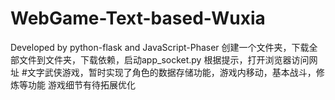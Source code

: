 # WebGame-Text-based-Wuxia
Developed by python-flask and JavaScript-Phaser
创建一个文件夹，下载全部文件到文件夹，下载依赖，启动app_socket.py
根据提示，打开浏览器访问网址
#文字武侠游戏，暂时实现了角色的数据存储功能，游戏内移动，基本战斗，修炼等功能
游戏细节有待拓展优化
